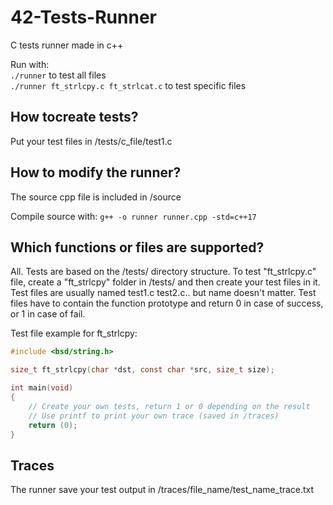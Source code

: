 # 42-Tests-Runner
C tests runner made in c++

Run with:\
``./runner`` to test all files\
``./runner ft_strlcpy.c ft_strlcat.c`` to test specific files


## How tocreate tests?
Put your test files in /tests/c_file/test1.c

## How to modify the runner?
The source cpp file is included in /source

Compile source with:
``g++ -o runner runner.cpp -std=c++17``

## Which functions or files are supported?
All. Tests are based on the /tests/ directory structure. To test "ft_strlcpy.c" file, create a "ft_strlcpy" folder in /tests/ and then create your test files in it. Test files are usually named test1.c test2.c.. but name doesn't matter. Test files have to contain the function prototype and return 0 in case of success, or 1 in case of fail.

Test file example for ft_strlcpy:
```c
#include <bsd/string.h>

size_t ft_strlcpy(char *dst, const char *src, size_t size);

int main(void)
{
	// Create your own tests, return 1 or 0 depending on the result
	// Use printf to print your own trace (saved in /traces)
	return (0);
}
```

## Traces
The runner save your test output in /traces/file_name/test_name_trace.txt